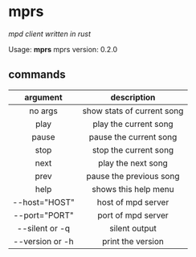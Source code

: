 # mprs

_mpd client written in rust_

Usage: **mprs** <command>
mprs version: 0.2.0

## commands

|    argument     |        description         |
| :-------------: | :------------------------: |
|     no args     | show stats of current song |
|      play       |   play the current song    |
|      pause      |   pause the current song   |
|      stop       |   stop the current song    |
|      next       |     play the next song     |
|      prev       |  pause the previous song   |
|      help       |    shows this help menu    |
|  --host="HOST"  |     host of mpd server     |
|  --port="PORT"  |     port of mpd server     |
| --silent or -q  |       silent output        |
| --version or -h |     print the version      |

